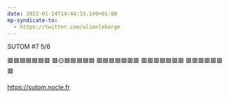 ```yaml
---
date: 2022-01-14T14:44:33.149+01:00
mp-syndicate-to:
  - https://twitter.com/alienlebarge
---
```

SUTOM #7 5/6

🟥🟦🟦🟦🟦🟦🟥
🟥🟡🟦🟦🟦🟦🟦
🟥🟦🟦🟦🟦🟥🟥
🟥🟥🟥🟦🟦🟥🟥
🟥🟥🟥🟥🟥🟥🟥

https://sutom.nocle.fr
